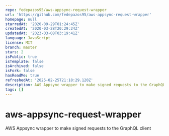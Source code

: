 ```yaml
---
repo: fedepazos95/aws-appsync-request-wrapper
url: 'https://github.com/fedepazos95/aws-appsync-request-wrapper'
homepage: null
starredAt: '2020-09-29T01:24:45Z'
createdAt: '2020-03-28T20:29:24Z'
updatedAt: '2023-03-08T03:19:41Z'
language: JavaScript
license: MIT
branch: master
stars: 2
isPublic: true
isTemplate: false
isArchived: false
isFork: false
hasReadMe: true
refreshedAt: '2025-02-25T21:18:29.120Z'
description: AWS Appsync wrapper to make signed requests to the GraphQL client
tags: []
---
```


# aws-appsync-request-wrapper
AWS Appsync wrapper to make signed requests to the GraphQL client
